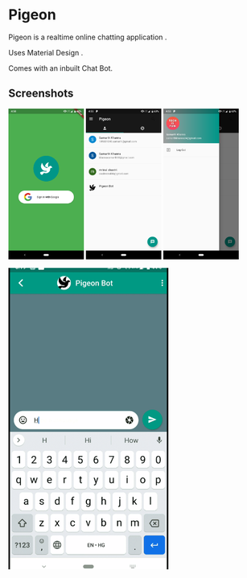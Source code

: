 # Pigeon
Pigeon is a realtime online chatting application .

Uses Material Design .

Comes with an inbuilt Chat Bot.

## Screenshots


<img src="https://github.com/SamiK28/Pigeon/blob/master/screenshots/1.png" height="300em" />  <img src="https://github.com/SamiK28/Pigeon/blob/master/screenshots/3.png" height="300em" />    <img src="https://github.com/SamiK28/Pigeon/blob/master/screenshots/4.png" height="300em" />

 

<img src="https://raw.githubusercontent.com/SamiK28/Pigeon/master/screenshots/12.gif" height="600" />  
